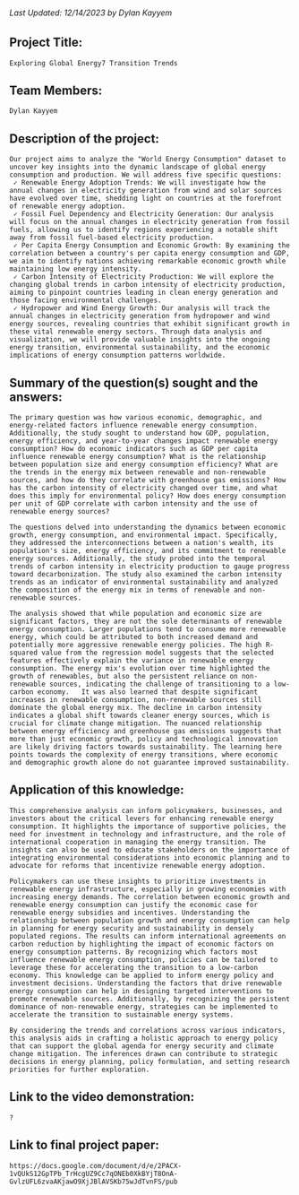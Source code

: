 ###### Last Updated: 12/14/2023 by Dylan Kayyem

## Project Title:

	Exploring Global Energy7 Transition Trends
	
## Team Members:

	Dylan Kayyem

## Description of the project:

	Our project aims to analyze the "World Energy Consumption" dataset to uncover key insights into the dynamic landscape of global energy consumption and production. We will address five specific questions: 
	 ✓ Renewable Energy Adoption Trends: We will investigate how the annual changes in electricity generation from wind and solar sources have evolved over time, shedding light on countries at the forefront of renewable energy adoption. 
	 ✓ Fossil Fuel Dependency and Electricity Generation: Our analysis will focus on the annual changes in electricity generation from fossil fuels, allowing us to identify regions experiencing a notable shift away from fossil fuel-based electricity production. 
	 ✓ Per Capita Energy Consumption and Economic Growth: By examining the correlation between a country's per capita energy consumption and GDP, we aim to identify nations achieving remarkable economic growth while maintaining low energy intensity. 
	 ✓ Carbon Intensity of Electricity Production: We will explore the changing global trends in carbon intensity of electricity production, aiming to pinpoint countries leading in clean energy generation and those facing environmental challenges. 
	 ✓ Hydropower and Wind Energy Growth: Our analysis will track the annual changes in electricity generation from hydropower and wind energy sources, revealing countries that exhibit significant growth in these vital renewable energy sectors. Through data analysis and visualization, we will provide valuable insights into the ongoing energy transition, environmental sustainability, and the economic implications of energy consumption patterns worldwide.

## Summary of the question(s) sought and the answers:

	The primary question was how various economic, demographic, and energy-related factors influence renewable energy consumption. Additionally, the study sought to understand how GDP, population, energy efficiency, and year-to-year changes impact renewable energy consumption? How do economic indicators such as GDP per capita influence renewable energy consumption? What is the relationship between population size and energy consumption efficiency? What are the trends in the energy mix between renewable and non-renewable sources, and how do they correlate with greenhouse gas emissions? How has the carbon intensity of electricity changed over time, and what does this imply for environmental policy? How does energy consumption per unit of GDP correlate with carbon intensity and the use of renewable energy sources?

	The questions delved into understanding the dynamics between economic growth, energy consumption, and environmental impact. Specifically, they addressed the interconnections between a nation's wealth, its population's size, energy efficiency, and its commitment to renewable energy sources. Additionally, the study probed into the temporal trends of carbon intensity in electricity production to gauge progress toward decarbonization. The study also examined the carbon intensity trends as an indicator of environmental sustainability and analyzed the composition of the energy mix in terms of renewable and non-renewable sources.

	The analysis showed that while population and economic size are significant factors, they are not the sole determinants of renewable energy consumption. Larger populations tend to consume more renewable energy, which could be attributed to both increased demand and potentially more aggressive renewable energy policies. The high R-squared value from the regression model suggests that the selected features effectively explain the variance in renewable energy consumption. The energy mix's evolution over time highlighted the growth of renewables, but also the persistent reliance on non-renewable sources, indicating the challenge of transitioning to a low-carbon economy.   It was also learned that despite significant increases in renewable consumption, non-renewable sources still dominate the global energy mix. The decline in carbon intensity indicates a global shift towards cleaner energy sources, which is crucial for climate change mitigation. The nuanced relationship between energy efficiency and greenhouse gas emissions suggests that more than just economic growth, policy and technological innovation are likely driving factors towards sustainability. The learning here points towards the complexity of energy transitions, where economic and demographic growth alone do not guarantee improved sustainability.

## Application of this knowledge:

	This comprehensive analysis can inform policymakers, businesses, and investors about the critical levers for enhancing renewable energy consumption. It highlights the importance of supportive policies, the need for investment in technology and infrastructure, and the role of international cooperation in managing the energy transition. The insights can also be used to educate stakeholders on the importance of integrating environmental considerations into economic planning and to advocate for reforms that incentivize renewable energy adoption.

	Policymakers can use these insights to prioritize investments in renewable energy infrastructure, especially in growing economies with increasing energy demands. The correlation between economic growth and renewable energy consumption can justify the economic case for renewable energy subsidies and incentives. Understanding the relationship between population growth and energy consumption can help in planning for energy security and sustainability in densely populated regions. The results can inform international agreements on carbon reduction by highlighting the impact of economic factors on energy consumption patterns. By recognizing which factors most influence renewable energy consumption, policies can be tailored to leverage these for accelerating the transition to a low-carbon economy. This knowledge can be applied to inform energy policy and investment decisions. Understanding the factors that drive renewable energy consumption can help in designing targeted interventions to promote renewable sources. Additionally, by recognizing the persistent dominance of non-renewable energy, strategies can be implemented to accelerate the transition to sustainable energy systems.

	By considering the trends and correlations across various indicators, this analysis aids in crafting a holistic approach to energy policy that can support the global agenda for energy security and climate change mitigation. The inferences drawn can contribute to strategic decisions in energy planning, policy formulation, and setting research priorities for further exploration.

## Link to the video demonstration:

	?
 
## Link to final project paper:

	https://docs.google.com/document/d/e/2PACX-1vQUkS12GpTPb_TrHcgUZ9Cc7qONEb0XkBYjT8OnA-GvlzUFL6zvaAKjawO9XjJBlAVSKb75wJdTvnFS/pub 

